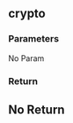## crypto
### Parameters
No Param
### Return
No Return
--------------------------------------------
